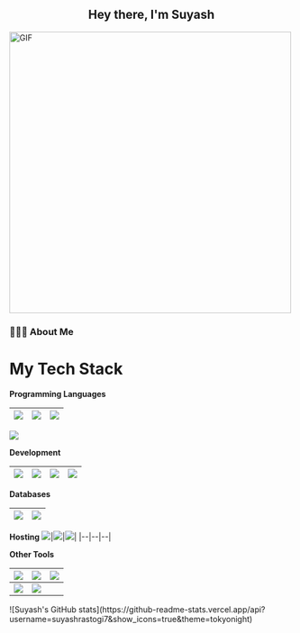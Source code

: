 
<h2 align="center">Hey there, I'm Suyash</h2>

<img align="center" alt="GIF" src="https://media0.giphy.com/media/RbDKaczqWovIugyJmW/giphy.gif?cid=ecf05e47kq35as8x8f9vqc83r1o065agwizfaexs17trmtq6&rid=giphy.gif&ct=g" width="500"/>

<h3> 👨🏻‍💻 About Me </h3>


<!-- [![Anurag's GitHub stats](https://github-readme-stats.vercel.app/api?username=suyashrastogi7)](https://github.com/anuraghazra/github-readme-stats) -->
<!--
**suyashrastogi7/suyashrastogi7** is a ✨ _special_ ✨ repository because its `README.md` (this file) appears on your GitHub profile.

Here are some ideas to get you started:

- 🔭 I’m currently working on ...
- 🌱 I’m currently learning ...
- 👯 I’m looking to collaborate on ...
- 🤔 I’m looking for help with ...
- 💬 Ask me about ...
- 📫 How to reach me: ...
- 😄 Pronouns: ...
- ⚡ Fun fact: ...
-->
# My Tech Stack

**Programming Languages**

<img src="https://img.shields.io/badge/python%20-%2314354C.svg?&style=for-the-badge&logo=python&logoColor=white"/>|<img src="https://img.shields.io/badge/c++%20-%2300599C.svg?&style=for-the-badge&logo=c%2B%2B&ogoColor=white"/>|<img src="https://img.shields.io/badge/javascript%20-%23323330.svg?&style=for-the-badge&logo=javascript&logoColor=%23F7DF1E"/>|
|--|--|--|
<img src="https://img.shields.io/badge/html5%20-%23E34F26.svg?&style=for-the-badge&logo=html5&logoColor=white"/>

**Development**

<img src="https://img.shields.io/badge/-node%20js-339933?logo=nodejs&logoColor=white&style=for-the-badge"/>| <img src="https://img.shields.io/badge/React-20232A?style=for-the-badge&logo=react&logoColor=61DAFB"/>|<img src="https://img.shields.io/badge/Redux-764ABC?style=for-the-badge&logo=redux&logoColor=white"/>|<img src="https://img.shields.io/badge/bulma-00D1B2?style=for-the-badge&logo=bulma&logoColor=white"/>
|--|--|--|--|


**Databases**

<img src="https://img.shields.io/badge/mongo%20db-47A248?style=for-the-badge&logo=mongodb&logoColor=white"/>|<img src="https://img.shields.io/badge/redis-%23DD0031.svg?style=for-the-badge&logo=redis&logoColor=white"/>|
|--|--|

**Hosting** 
<img src="https://img.shields.io/badge/AWS-%23FF9900.svg?style=for-the-badge&logo=amazon-aws&logoColor=white"/>|<img src="https://img.shields.io/badge/vercel-black?style=for-the-badge&logo=vercel&logoColor=white">|<img src="https://img.shields.io/badge/digital%20ocean-0080FF?style=for-the-badge&logo=digital-ocean&logoColor=white">|
|--|--|--|

**Other Tools**

<img src="https://img.shields.io/badge/git%20-%23F05033.svg?&style=for-the-badge&logo=git&logoColor=white"/>|<img src="https://img.shields.io/badge/github%20-%23121011.svg?&style=for-the-badge&logo=github&logoColor=white"/>|<img src="https://img.shields.io/badge/kubernetes-326CE5?style=for-the-badge&logo=kubernetes&logoColor=white"/>|
|--|--|--|
<img src="https://img.shields.io/badge/Postman-FF6C37?style=for-the-badge&logo=postman&logoColor=white">|<img src="https://img.shields.io/badge/docker-%230db7ed.svg?style=for-the-badge&logo=docker&logoColor=white">
<be>
![Suyash's GitHub stats](https://github-readme-stats.vercel.app/api?username=suyashrastogi7&show_icons=true&theme=tokyonight)

